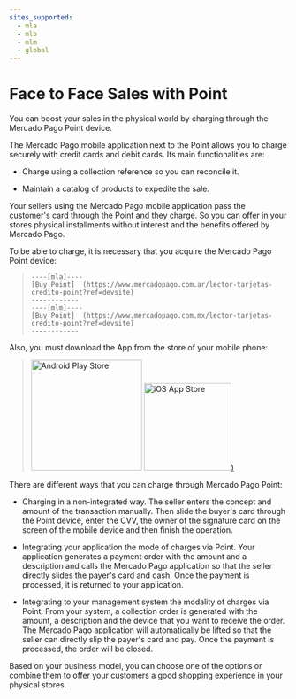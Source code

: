 ```yaml
---
sites_supported:
  - mla
  - mlb
  - mlm
  - global
---
```


# Face to Face Sales with Point
You can boost your sales in the physical world by charging through the Mercado Pago Point device.

The Mercado Pago mobile application next to the Point allows you to charge securely with credit cards and debit cards. Its main functionalities are:

- Charge using a collection reference so you can reconcile it.

- Maintain a catalog of products to expedite the sale.

Your sellers using the Mercado Pago mobile application pass the customer's card through the Point and they charge. So you can offer in your stores physical installments without interest and the benefits offered by Mercado Pago.

To be able to charge, it is necessary that you acquire the Mercado Pago Point device:

> ```
> ----[mla]----
> [Buy Point]  (https://www.mercadopago.com.ar/lector-tarjetas-credito-point?ref=devsite)
> ------------
> ----[mlm]----
> [Buy Point]  (https://www.mercadopago.com.mx/lector-tarjetas-credito-point?ref=devsite)
> ------------  
> ```



Also, you must download the App from the store of your mobile phone:

> [<img src="/developers/bundles/images/GooglePlayBadge_en.png" alt="Android Play Store" width="200"/>](https://play.google.com/store/apps/details?id=com.mercadopago.wallet&hl=es_419) [<img src="/developers/bundles/images/AppStoreBadge_en.svg" alt="iOS App Store" width="158"/>)](https://itunes.apple.com/ar/app/mercado-pago/id925436649?mt=8)

There are different ways that you can charge through Mercado Pago Point:

* Charging in a non-integrated way. The seller enters the concept and amount of the transaction manually. Then slide the buyer's card through the Point device, enter the CVV, the owner of the signature card on the screen of the mobile device and then finish the operation.

* Integrating your application the mode of charges via Point. Your application generates a payment order with the amount and a description and calls the Mercado Pago application so that the seller directly slides the payer's card and cash. Once the payment is processed, it is returned to your application.

* Integrating to your management system the modality of charges via Point. From your system, a collection order is generated with the amount, a description and the device that you want to receive the order. The Mercado Pago application will automatically be lifted so that the seller can directly slip the payer's card and pay. Once the payment is processed, the order will be closed.


Based on your business model, you can choose one of the options or combine them to offer your customers a good shopping experience in your physical stores.